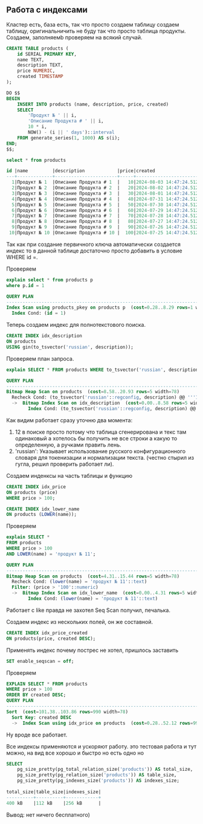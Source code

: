## Работа с индексами

Кластер есть, база есть, так что просто создаем таблицу создаем таблицу, оригинальничить не буду так что просто таблица продукты.
Cоздаем, заполняемb проверяем на всякий случай.

```sql 
CREATE TABLE products (
    id SERIAL PRIMARY KEY,
    name TEXT,
    description TEXT,
    price NUMERIC,
    created TIMESTAMP
);

DO $$
BEGIN
    INSERT INTO products (name, description, price, created)
    SELECT
        'Продукт № ' || i,
        'Описание Продукта # ' || i,
        10 * i,
        NOW() - (i || ' days')::interval
    FROM generate_series(1, 1000) AS s(i);
END;
$$;

select * from products 

id |name         |description            |price|created                |
---+-------------+-----------------------+-----+-----------------------+
  1|Продукт № 1  |Описание Продукта # 1  |   10|2024-08-03 14:47:24.512|
  2|Продукт № 2  |Описание Продукта # 2  |   20|2024-08-02 14:47:24.512|
  3|Продукт № 3  |Описание Продукта # 3  |   30|2024-08-01 14:47:24.512|
  4|Продукт № 4  |Описание Продукта # 4  |   40|2024-07-31 14:47:24.512|
  5|Продукт № 5  |Описание Продукта # 5  |   50|2024-07-30 14:47:24.512|
  6|Продукт № 6  |Описание Продукта # 6  |   60|2024-07-29 14:47:24.512|
  7|Продукт № 7  |Описание Продукта # 7  |   70|2024-07-28 14:47:24.512|
  8|Продукт № 8  |Описание Продукта # 8  |   80|2024-07-27 14:47:24.512|
  9|Продукт № 9  |Описание Продукта # 9  |   90|2024-07-26 14:47:24.512|
 10|Продукт № 10 |Описание Продукта # 10 |  100|2024-07-25 14:47:24.512|
```

Так как при создание первичного ключа автоматически создается индекс то в данной таблице достаточно просто добавить в условие WHERE id =.

Проверяем
```sql 
explain select * from products p
where p.id = 1

QUERY PLAN                                                                     |
-------------------------------------------------------------------------------+
Index Scan using products_pkey on products p  (cost=0.28..8.29 rows=1 width=78)|
  Index Cond: (id = 1)                                                         |
```

Теперь создаем индекс для полнотекстового поиска.
```sql 
CREATE INDEX idx_description
ON products
USING gin(to_tsvector('russian', description));
```
Проверяем план запроса.
```sql
explain SELECT * FROM products WHERE to_tsvector('russian', description) @@ to_tsquery('russian', '12');

QUERY PLAN                                                                               |
-----------------------------------------------------------------------------------------+
Bitmap Heap Scan on products  (cost=8.58..20.93 rows=5 width=78)                         |
  Recheck Cond: (to_tsvector('russian'::regconfig, description) @@ '''12'''::tsquery)    |
  ->  Bitmap Index Scan on idx_description  (cost=0.00..8.58 rows=5 width=0)             |
        Index Cond: (to_tsvector('russian'::regconfig, description) @@ '''12'''::tsquery)|
```
Как видим работает сразу уточню два момента:
1) 12 в поиске просто потому что таблица сгенерирована и текс там одинаковый а хотелось бы получить не все строки а какую то определенную, а ручками править лень.
2) 'russian': Указывает использование русского конфигурационного словаря для токенизации и нормализации текста. (честно стырил из гугла, решил проверить работает ли).

Создаем инденксы на часть таблицы и функцию 
```sql
CREATE INDEX idx_price
ON products (price)
WHERE price > 100;

CREATE INDEX idx_lower_name
ON products (LOWER(name));
```
Проверяем 
```sql
explain SELECT *
FROM products
WHERE price > 100
AND LOWER(name) = 'продукт № 11';

QUERY PLAN                                                                 |
---------------------------------------------------------------------------+
Bitmap Heap Scan on products  (cost=4.31..15.44 rows=5 width=78)           |
  Recheck Cond: (lower(name) = 'продукт № 11'::text)                       |
  Filter: (price > '100'::numeric)                                         |
  ->  Bitmap Index Scan on idx_lower_name  (cost=0.00..4.31 rows=5 width=0)|
        Index Cond: (lower(name) = 'продукт № 11'::text)                   |
```
Работает с like правда не захотел Seq Scan получил, печалька.

Создаем индекс из нескольких полей, он же составной.
```sql
CREATE INDEX idx_price_created
ON products(price, created DESC);
```
Применять индекс почему пострес не хотел, пришлось заставить
```sql
SET enable_seqscan = off;
```
Проверяем 
```sql
EXPLAIN SELECT * FROM products 
WHERE price > 100 
ORDER BY created DESC;
QUERY PLAN                                                                        |
----------------------------------------------------------------------------------+
Sort  (cost=101.38..103.86 rows=990 width=78)                                     |
  Sort Key: created DESC                                                          |
  ->  Index Scan using idx_price on products  (cost=0.28..52.12 rows=990 width=78)|
```
Ну вроде все работает.

Все индексы применяются и ускоряют работу. это тестовая работа и тут можно, на вид все хорошо и быстро но есть одно но
```sql
SELECT 
    pg_size_pretty(pg_total_relation_size('products')) AS total_size,
    pg_size_pretty(pg_relation_size('products')) AS table_size,
    pg_size_pretty(pg_indexes_size('products')) AS indexes_size;
    
total_size|table_size|indexes_size|
----------+----------+------------+
400 kB    |112 kB    |256 kB      |
```
Вывод: нет ничего бесплатного) 
